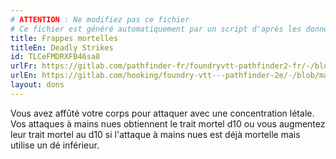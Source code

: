 ```yaml
---
# ATTENTION : Ne modifiez pas ce fichier
# Ce fichier est généré automatiquement par un script d'après les données du module Foundry VTT officiel et de sa traduction
title: Frappes mortelles
titleEn: Deadly Strikes
id: TLCeFMDRXFB46sa8
urlFr: https://gitlab.com/pathfinder-fr/foundryvtt-pathfinder2-fr/-/blob/master/data/feats/TLCeFMDRXFB46sa8.htm
urlEn: https://gitlab.com/hooking/foundry-vtt---pathfinder-2e/-/blob/master/packs/data/feats.db/deadly-strikes.json
layout: dons
---
```

Vous avez affûté votre corps pour attaquer avec une concentration létale. Vos attaques à mains nues obtiennent le trait mortel d10 ou vous augmentez leur trait mortel au d10 si l'attaque à mains nues est déjà mortelle mais utilise un dé inférieur.
